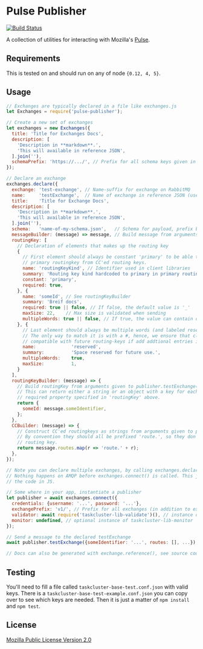 # Pulse Publisher

[![Build Status](https://travis-ci.org/taskcluster/pulse-publisher.svg?branch=master)](https://travis-ci.org/taskcluster/pulse-publisher)

A collection of utilities for interacting with Mozilla's [Pulse](https://pulseguardian.mozilla.org/).

## Requirements

This is tested on and should run on any of node `{0.12, 4, 5}`.

## Usage

```js
// Exchanges are typically declared in a file like exchanges.js
let Exchanges = require('pulse-publisher');

// Create a new set of exchanges
let exchanges = new Exchanges({
  title: 'Title for Exchanges Docs',
  description: [
    'Description in **markdown**.',
    'This will available in reference JSON',
  ].join(''),
  schemaPrefix: 'https://.../', // Prefix for all schema keys given in exchanges.declare
});

// Declare an exchange
exchanges.declare({
  exchange: 'test-exchange', // Name-suffix for exchange on RabbitMQ
  name:     'testExchange',  // Name of exchange in reference JSON (used client libraries)
  title:    'Title for Exchange Docs',
  description: [
    'Description in **markdown**.',
    'This will available in reference JSON',
  ].join(''),
  schema:   'name-of-my-schema.json',   // Schema for payload, prefix by schemaPrefix
  messageBuilder: (message) => message, // Build message from arguments given to publisher.testExchange(...)
  routingKey: [
    // Declaration of elements that makes up the routing key
    {
      // First element should always be constant 'primary' to be able to identify
      // primary routingkey from CC'ed routing keys.
      name: 'routingKeyKind', // Identifier used in client libraries
      summary: 'Routing key kind hardcoded to primary in primary routing-key',
      constant: 'primary',
      required: true,
    }, {
      name: 'someId', // See routingKeyBuilder
      summary: 'Breif docs',
      required: true || false, // If false, the default value is '_'
      maxSize: 22,    // Max size is validated when sending
      multipleWords: true || false, // If true, the value can contain dots '.'
    }, {
      // Last element should always be multiple words (and labeled reserved)
      // The only way to match it is with a #, hence, we ensure that clients are
      // compatible with future routing-keys if add addtional entries in the future.
      name:             'reserved',
      summary:          'Space reserved for future use.',
      multipleWords:    true,
      maxSize:          1,
    }
  ],
  routingKeyBuilder: (message) => {
    // Build routingKey from arguments given to publisher.testExchange(...)
    // This can return either a string or an object with a key for each
    // required property specified in 'routingKey' above.
    return {
      someId: message.someIdentifier,
    };
  },
  CCBuilder: (message) => {
    // Construct CC'ed routingkeys as strings from arguments given to publisher.testExchanges(...)
    // By convention they should all be prefixed 'route.', so they don't interfer with the primary
    // routing key.
    return message.routes.map(r => 'route.' + r);
  },
});

// Note you can declare multiple exchanges, by calling exchanges.declare again.
// Nothing happens on AMQP before exchanges.connect() is called. This just declares
// the code in JS.

// Some where in your app, instantiate a publisher
let publisher = await exchanges.connect({
  credentials: {username: '...', password: '...'},
  exchangePrefix: 'v1/', // Prefix for all exchanges (in addition to exchanges/<username>/)
  validator: await require('taskcluster-lib-validate')(), // instance of taskcluster-lib-validate
  monitor: undefined, // optional instance of taskcluster-lib-monitor
});

// Send a message to the declared testExchange
await publisher.testExchange({someIdentifier: '...', routes: [], ...});

// Docs can also be generated with exchange.reference(), see source code docs for details.
```

## Testing
You'll need to fill a file called `taskcluster-base-test.conf.json` with valid keys. There is a `taskcluster-base-test-example.conf.json` you can copy over to see which keys are needed. Then it is just a matter of `npm install` and `npm test`.

## License
[Mozilla Public License Version 2.0](https://github.com/taskcluster/pulse-publisher/blob/master/LICENSE)
